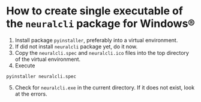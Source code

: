 # How to create single executable of the `neuralcli` package for Windows&reg;

 1. Install package `pyinstaller`, preferably into a virtual environment.
 2. If did not install `neuralcli` package yet, do it now.
 3. Copy the `neuralcli.spec` and `neuralcli.ico` files into the top directory of the virtual environment.
 4. Execute
```
pyinstaller neuralcli.spec
```
 5. Check for `neuralcli.exe` in the current directory. If it does not exist, look at the errors.
